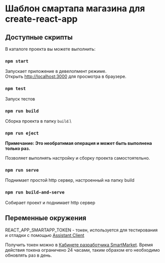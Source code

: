 # Шаблон смартапа магазина для create-react-app

## Доступные скрипты

В каталоге проекта вы можете выполнить:

### `npm start`

Запускает приложение в девелопмент режиме.\
Открыть [http://localhost:3000](http://localhost:3000) для просмотра в браузере.

### `npm test`

Запуск тестов

### `npm run build`

Сборка проекта в папку `build`.\

### `npm run eject`

**Примечание: Это необратимая операция и может быть выполнена только раз.**

Позволяет выполнять настройку и сборку проекта самостоятельно.

### `npm run serve`

Поднимает простой http сервер, настроенный на папку build

### `npm run build-and-serve`

Собирает проект и поднимает http сервер

## Переменные окружения

REACT_APP_SMARTAPP_TOKEN - токен, используется для тестирования и отладки с помощью [Assistant Client](https://bit.ly/3KdYrbK)

Получить токен можно в [Кабинете разработчика SmartMarket](https://bit.ly/3vblwYk). Время действия токена ограничено 24 часами, таким обрахом его необходимо обновлять раз в день.
